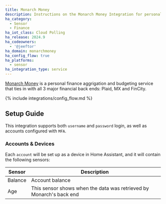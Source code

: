 ```yaml
---
title: Monarch Money
description: Instructions on the Monarch Money Integration for personal finance.
ha_category:
  - Sensor
  - Finance
ha_iot_class: Cloud Polling
ha_release: 2024.9
ha_codeowners:
  - '@jeeftor'
ha_domain: monarchmoney
ha_config_flow: true
ha_platforms:
  - sensor
ha_integration_type: service
---
```


[Monarch Money](https://www.monarchmoney.com) is a personal finance aggrigation and budgeting service that ties in with all 3 major financial back ends: Plaid, MX and FinCity.

{% include integrations/config_flow.md %}

## Setup Guide

This integration supports both `username` and `password` login, as well as accounts configured with `MFA`.

### Accounts & Devices

Each `account` will be set up as a device in Home Assistant, and it will contain the following sensors:

|Sensor|Description|
|-------|---------------|
|Balance|Account balance|
|Age| This sensor shows when the data was retrieved by Monarch's back end |
